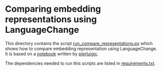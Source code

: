 # Comparing embedding representations using LanguageChange

This directory contains the script [run_compare_representations.py](run_compare_representations.py) which shows how to compare embedding representation using LanguageChange. It is based on a [notebook](https://colab.research.google.com/drive/1JBW5pQ3-HxilyiJuZMREG8uBzzkQwuPS) written by [pierluigic](https://github.com/pierluigic). 

The dependencies needed to run this scripts are listed in [requirements.txt](requirements.txt).